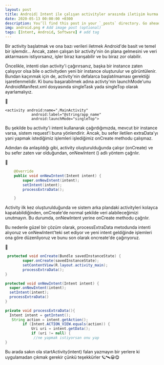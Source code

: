 ```yaml
---
layout: post
title: Android| Intent ile çalışan activityler arasında iletişim kurma
date: 2020-05-13 00:00:00 +0300
description: You’ll find this post in your `_posts` directory. Go ahead and edit it and re-build the site to see your changes. # Add post description (optional)
img: android.png # Add image post (optional)
tags: [Intent, Android, Software] # add tag
---
```


Bir activity başlatmak ve ona bazı verileri iletmek Android'de basit ve temel bir işlemdir...
Ancak, zaten çalışan bir activity'nin ön plana gelmesini ve veri aktarmasını istiyorsanız, işler biraz karışabilir ve bu biraz zor olabilir.

Öncelikle, intenti olan activity'i çağırırsanız, başka bir instance zaten çalışıyor olsa bile o activityden yeni bir instance oluşturulur ve görüntülenir.
Bundan kaçınmak için de, activity'nin defalarca başlatılmaması gerektiği işaretlenmelidir. Ki bunu başarabilmek adına activty'nin launchMode'unu AndroidManifest.xml dosyasında singleTask yada singleTop olarak ayarlamalıyız.

🚀

```android
<activity android:name=".MainActivity"
            android:label="@string/app_name"
            android:launchMode="singleTop">
```

Bu şekilde bu activity'i intent kullanarak çağırdığımızda, mevcut bir instance varsa, sistem request'i buna yönlendirir.
Ancak, bu sefer iletilen extraData'yı yani yapmak istediğimiz işlemleri işlediğimiz onCreate methodu çalışmaz.

Adından da anlaşıldığı gibi, activity oluşturulduğunda çalışır (onCreate) ve bu sefer zaten var olduğundan, onNewIntent () adlı yöntem çağrılır.

🚀

```java
    @Override
    public void onNewIntent(Intent intent) {
        super.onNewIntent(intent);
        setIntent(intent);
        processExtraData();

    }
 ```
 
Activity ilk kez oluşturulduğunda ve sistem arka plandaki activityleri kolayca kapatabildiğinden, onCreate'de normal şekilde veri alabileceğimizi unutmayın. Bu durumda, onNewIntent yerine onCreate methodu çağrılır.

Bu nedenle güzel bir çözüm olarak, processExtraData metodunda intenti alıyoruz ve onNewIntent'teki set ediyor ve yeni intent geldiğinde işlemleri ona göre düzenliyoruz ve bunu son olarak oncreate'de çağırıyoruz.

🚀
```java
 protected void onCreate(Bundle savedInstanceState) {
        super.onCreate(savedInstanceState);
        setContentView(R.layout.activity_main);
        processExtraData();
}
 
protected void onNewIntent(Intent intent) {
  super.onNewIntent(intent);
  setIntent(intent);
  processExtraData()
}
 
private void processExtraData(){
  Intent intent = getIntent();
   String action = intent.getAction();
        if (Intent.ACTION_VIEW.equals(action)) {
            Uri uri = intent.getData();
            if (uri != null) {
             //ne yapmak istiyorsan onu yap
}
```


Bu arada sakın ola startActivity(intent) falan yazmayın bir yerlere ki uygulamadan çıkmak gerekir çünkü teşekkürler 🪐🛰😀😋
